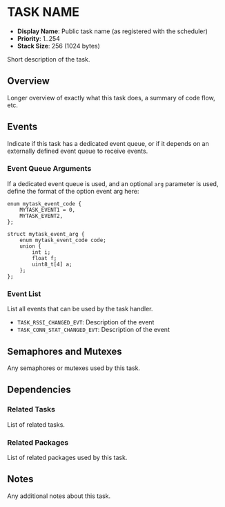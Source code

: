 # TASK NAME

- **Display Name**: Public task name (as registered with the scheduler)
- **Priority**: 1..254
- **Stack Size**: 256 (1024 bytes)

Short description of the task.

## Overview

Longer overview of exactly what this task does, a summary of code flow, etc.

## Events

Indicate if this task has a dedicated event queue, or if it depends on an
externally defined event queue to receive events.

### Event Queue Arguments

If a dedicated event queue is used, and an optional `arg` parameter is used,
define the format of the option event arg here:

```
enum mytask_event_code {
    MYTASK_EVENT1 = 0,
    MYTASK_EVENT2,
};

struct mytask_event_arg {
    enum mytask_event_code code;
    union {
        int i;
        float f;
        uint8_t[4] a;
    };
};
```

### Event List

List all events that can be used by the task handler.

- `TASK_RSSI_CHANGED_EVT`: Description of the event
- `TASK_CONN_STAT_CHANGED_EVT`: Description of the event

## Semaphores and Mutexes

Any semaphores or mutexes used by this task.

## Dependencies

### Related Tasks

List of related tasks.

### Related Packages

List of related packages used by this task.

## Notes

Any additional notes about this task.
